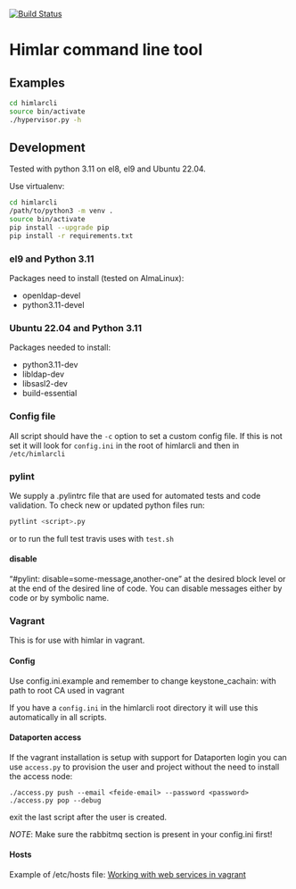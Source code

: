 [![Build Status](https://travis-ci.org/norcams/himlarcli.svg?branch=master)](https://travis-ci.org/norcams/himlarcli)
# Himlar command line tool

## Examples

``` bash
cd himlarcli
source bin/activate
./hypervisor.py -h
```

## Development

Tested with python 3.11 on el8, el9 and Ubuntu 22.04.

Use virtualenv:

``` bash
cd himlarcli
/path/to/python3 -m venv .
source bin/activate
pip install --upgrade pip
pip install -r requirements.txt
```

### el9 and Python 3.11

Packages need to install (tested on AlmaLinux):

* openldap-devel
* python3.11-devel

### Ubuntu 22.04 and Python 3.11

Packages needed to install:

* python3.11-dev
* libldap-dev
* libsasl2-dev
* build-essential

### Config file

All script should have the `-c` option to set a custom config file. If this is
not set it will look for  `config.ini` in the root of himlarcli and then in
`/etc/himlarcli`

### pylint

We supply a .pylintrc file that are used for automated tests and code validation.
To check new or updated python files run:
``` bash
pytlint <script>.py
```
or to run the full test travis uses with `test.sh`

#### disable

“#pylint: disable=some-message,another-one” at the desired block level or at the
end of the desired line of code. You can disable messages either by code or by
symbolic name.

### Vagrant

This is for use with himlar in vagrant.

#### Config

Use config.ini.example and remember to change keystone_cachain: with
path to root CA used in vagrant

If you have a `config.ini` in the himlarcli root directory it will use this
automatically in all scripts.

#### Dataporten access

If the vagrant installation is setup with support for Dataporten login
you can use `access.py` to provision the user and project without the need
to install the access node:

```
./access.py push --email <feide-email> --password <password>
./access.py pop --debug
```

exit the last script after the user is created.

*NOTE*: Make sure the rabbitmq section is present in your config.ini first!

#### Hosts

Example of /etc/hosts file: [Working with web services in vagrant](https://iaas.readthedocs.io/team/development/vagrant/web.html#working-with-web-services-in-vagrant)
